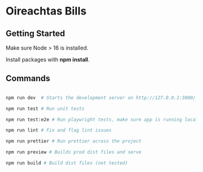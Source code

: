 # Oireachtas Bills

## Getting Started

Make sure Node > 16 is installed.

Install packages with **npm install**.

## Commands

```bash

npm run dev  # Starts the development server on http://127.0.0.1:3000/

npm run test # Run unit tests

npm run test:e2e # Run playwright tests, make sure app is running locally with `npm run dev` first

npm run lint # Fix and flag lint issues

npm run prettier # Run prettier across the project

npm run preview # Builds prod dist files and serve 

npm run build # Build dist files (not tested)

```
